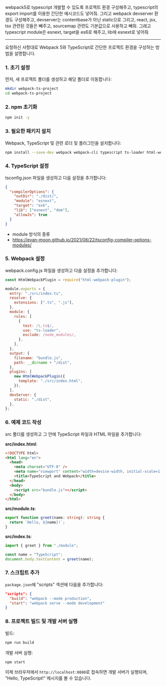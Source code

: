 webpack5로 typescript 개발할 수 있도록 프로젝트 환경 구성해주고, typescript의 export import를 이용한 간단한 예시코드도 넣어줘. 그리고 webpack devserver 환경도 구성해주고, devserver는 contentbase가 아닌 static으로 그리고, react, jsx, tsx 관련된 것들은 빼주고, sourcemap 관련도 기본값으로 사용하고 빼줘. 그래고 typescript module은 esnext, target을 es6로 해주고, lib에 esnext로 넣어줘

---

요청하신 사항대로 Webpack 5와 TypeScript로 간단한 프로젝트 환경을 구성하는 방법을 설명합니다.

### 1. 초기 설정

먼저, 새 프로젝트 폴더를 생성하고 해당 폴더로 이동합니다:

```bash
mkdir webpack-ts-project
cd webpack-ts-project
```

### 2. npm 초기화

```bash
npm init -y
```

### 3. 필요한 패키지 설치

Webpack, TypeScript 및 관련 로더 및 플러그인을 설치합니다:

```bash
npm install --save-dev webpack webpack-cli typescript ts-loader html-webpack-plugin webpack-dev-server
```

### 4. TypeScript 설정

tsconfig.json 파일을 생성하고 다음 설정을 추가합니다:

```json
{
  "compilerOptions": {
    "outDir": "./dist/",
    "module": "esnext",
    "target": "es6",
    "lib": ["esnext", "dom"],
    "allowJs": true
  }
}
```

- module 방식의 종류
- https://evan-moon.github.io/2021/08/22/tsconfig-compiler-options-modules/

### 5. Webpack 설정

webpack.config.js 파일을 생성하고 다음 설정을 추가합니다:

```javascript
const HtmlWebpackPlugin = require("html-webpack-plugin");

module.exports = {
  entry: "./src/index.ts",
  resolve: {
    extensions: [".ts", ".js"],
  },
  module: {
    rules: [
      {
        test: /\.ts$/,
        use: "ts-loader",
        exclude: /node_modules/,
      },
    ],
  },
  output: {
    filename: "bundle.js",
    path: __dirname + "/dist",
  },
  plugins: [
    new HtmlWebpackPlugin({
      template: "./src/index.html",
    }),
  ],
  devServer: {
    static: "./dist",
  },
};
```

### 6. 예제 코드 작성

src 폴더를 생성하고 그 안에 TypeScript 파일과 HTML 파일을 추가합니다:

**src/index.html**:

```html
<!DOCTYPE html>
<html lang="en">
  <head>
    <meta charset="UTF-8" />
    <meta name="viewport" content="width=device-width, initial-scale=1.0" />
    <title>TypeScript and Webpack</title>
  </head>
  <body>
    <script src="bundle.js"></script>
  </body>
</html>
```

**src/module.ts**:

```typescript
export function greet(name: string): string {
  return `Hello, ${name}!`;
}
```

**src/index.ts**:

```typescript
import { greet } from "./module";

const name = "TypeScript";
document.body.textContent = greet(name);
```

### 7. 스크립트 추가

`package.json`에 "scripts" 섹션에 다음을 추가합니다:

```json
"scripts": {
  "build": "webpack --mode production",
  "start": "webpack serve --mode development"
}
```

### 8. 프로젝트 빌드 및 개발 서버 실행

빌드:

```bash
npm run build
```

개발 서버 실행:

```bash
npm start
```

이제 브라우저에서 `http://localhost:8080`로 접속하면 개발 서버가 실행되며, "Hello, TypeScript!" 메시지를 볼 수 있습니다.
